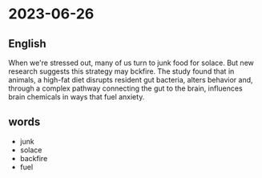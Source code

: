 # 2023-06-26

## English
When we're stressed out, many of us turn
to junk food for solace. But new research
suggests this strategy may bckfire.
The study found that in animals, a high-fat diet
disrupts resident gut bacteria, alters
behavior and, through a complex pathway
connecting the gut to the brain, influences
brain chemicals in ways that fuel anxiety.

## words
* junk
* solace
* backfire
* fuel
